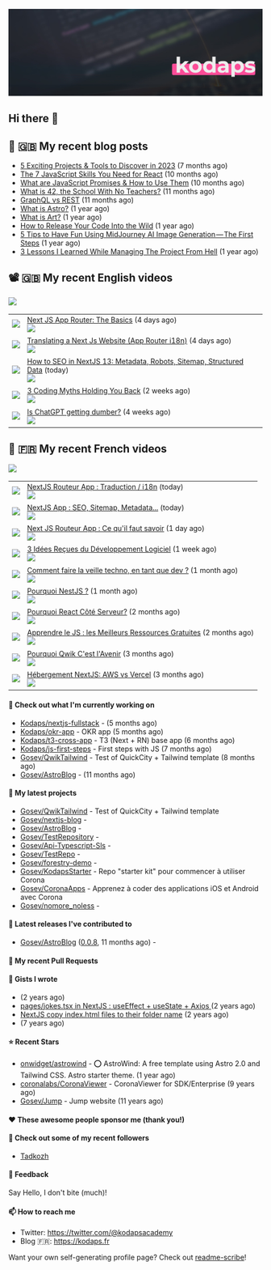 ![Header](images/header.jpg)

## Hi there 👋


## 📜 🇬🇧 My recent blog posts

- [5 Exciting Projects &amp; Tools to Discover in 2023](https://gosev.medium.com/5-exciting-projects-tools-to-discover-in-2023-d5b6f5886740?source=rss-e68daed69805------2) (7 months ago)
- [The 7 JavaScript Skills You Need for React](https://javascript.plainenglish.io/the-7-javascript-skills-you-need-for-react-9244169ca80a?source=rss-e68daed69805------2) (10 months ago)
- [What are JavaScript Promises &amp; How to Use Them](https://javascript.plainenglish.io/what-are-javascript-promises-how-to-use-them-84fdff5757b9?source=rss-e68daed69805------2) (10 months ago)
- [What is 42, the School With No Teachers?](https://levelup.gitconnected.com/what-is-42-the-school-with-no-teachers-7e4d0f9a80c1?source=rss-e68daed69805------2) (11 months ago)
- [GraphQL vs REST](https://levelup.gitconnected.com/graphql-vs-rest-e918d9e0e271?source=rss-e68daed69805------2) (11 months ago)
- [What is Astro?](https://javascript.plainenglish.io/what-is-astro-aa3369d5a7f4?source=rss-e68daed69805------2) (1 year ago)
- [What is Art?](https://gosev.medium.com/what-is-art-2dce12548091?source=rss-e68daed69805------2) (1 year ago)
- [How to Release Your Code Into the Wild](https://levelup.gitconnected.com/how-to-release-your-code-into-the-wild-dd144218cb9b?source=rss-e68daed69805------2) (1 year ago)
- [5 Tips to Have Fun Using MidJourney AI Image Generation — The First Steps](https://gosev.medium.com/5-tips-to-have-fun-using-midjourney-ai-image-generation-the-first-steps-81cf44a53931?source=rss-e68daed69805------2) (1 year ago)
- [3 Lessons I Learned While Managing The Project From Hell](https://medium.com/illumination/3-lessons-i-learned-while-managing-the-project-from-hell-e31196db2d5f?source=rss-e68daed69805------2) (1 year ago)

## 📽 🇬🇧 My recent English videos
<img src="https://img.shields.io/youtube/channel/subscribers/UC2DOovF-OjIQ6nHClUyLKKQ?style=for-the-badge"></img>
<table>

<tr>
<td><img src="https://img.youtube.com/vi/pZ4mSs6KoE4/default.jpg"></img></td>
<td>
<a href="https://www.youtube.com/watch?v=pZ4mSs6KoE4">Next JS App Router: The Basics</a> (4 days ago) <br/>
<img src="https://img.shields.io/youtube/views/pZ4mSs6KoE4?style=flat-square"> </img> 
</td>
</tr>
<tr>
<td><img src="https://img.youtube.com/vi/SG0iaxkpPV0/default.jpg"></img></td>
<td>
<a href="https://www.youtube.com/watch?v=SG0iaxkpPV0">Translating a Next Js Website (App Router i18n)</a> (4 days ago) <br/>
<img src="https://img.shields.io/youtube/views/SG0iaxkpPV0?style=flat-square"> </img> 
</td>
</tr>
<tr>
<td><img src="https://img.youtube.com/vi/Cf0UAlcqlGs/default.jpg"></img></td>
<td>
<a href="https://www.youtube.com/watch?v=Cf0UAlcqlGs">How to SEO in NextJS 13: Metadata, Robots, Sitemap, Structured Data</a> (today) <br/>
<img src="https://img.shields.io/youtube/views/Cf0UAlcqlGs?style=flat-square"> </img> 
</td>
</tr>
<tr>
<td><img src="https://img.youtube.com/vi/ZraQxTXjP2A/default.jpg"></img></td>
<td>
<a href="https://www.youtube.com/watch?v=ZraQxTXjP2A">3 Coding Myths Holding You Back</a> (2 weeks ago) <br/>
<img src="https://img.shields.io/youtube/views/ZraQxTXjP2A?style=flat-square"> </img> 
</td>
</tr>
<tr>
<td><img src="https://img.youtube.com/vi/kAMix8Hc9ME/default.jpg"></img></td>
<td>
<a href="https://www.youtube.com/watch?v=kAMix8Hc9ME">Is ChatGPT getting dumber?</a> (4 weeks ago) <br/>
<img src="https://img.shields.io/youtube/views/kAMix8Hc9ME?style=flat-square"> </img> 
</td>
</tr>
</table>

## 📜 🇫🇷 My recent French videos
<img src="https://img.shields.io/youtube/channel/subscribers/UCzdX32OIhpfrdxQRhN2s98w?style=for-the-badge"></img>
<table>

<tr>
<td><img src="https://img.youtube.com/vi/zrpZjIiSS5k/default.jpg"></img></td>
<td>
<a href="https://www.youtube.com/watch?v=zrpZjIiSS5k">NextJS Routeur App : Traduction / i18n</a> (today) <br/>
<img src="https://img.shields.io/youtube/views/zrpZjIiSS5k?style=flat-square"> </img> 
</td>
</tr>
<tr>
<td><img src="https://img.youtube.com/vi/QeascD-piHA/default.jpg"></img></td>
<td>
<a href="https://www.youtube.com/watch?v=QeascD-piHA">NextJS App : SEO, Sitemap, Metadata...</a> (today) <br/>
<img src="https://img.shields.io/youtube/views/QeascD-piHA?style=flat-square"> </img> 
</td>
</tr>
<tr>
<td><img src="https://img.youtube.com/vi/LiwvUSocvYY/default.jpg"></img></td>
<td>
<a href="https://www.youtube.com/watch?v=LiwvUSocvYY">Next JS Routeur App : Ce qu&#39;il faut savoir</a> (1 day ago) <br/>
<img src="https://img.shields.io/youtube/views/LiwvUSocvYY?style=flat-square"> </img> 
</td>
</tr>
<tr>
<td><img src="https://img.youtube.com/vi/3v2asgR4H6M/default.jpg"></img></td>
<td>
<a href="https://www.youtube.com/watch?v=3v2asgR4H6M">3 Idées Reçues du Développement Logiciel</a> (1 week ago) <br/>
<img src="https://img.shields.io/youtube/views/3v2asgR4H6M?style=flat-square"> </img> 
</td>
</tr>
<tr>
<td><img src="https://img.youtube.com/vi/zED1-b3UJE8/default.jpg"></img></td>
<td>
<a href="https://www.youtube.com/watch?v=zED1-b3UJE8">Comment faire la veille techno, en tant que dev ?</a> (1 month ago) <br/>
<img src="https://img.shields.io/youtube/views/zED1-b3UJE8?style=flat-square"> </img> 
</td>
</tr>
<tr>
<td><img src="https://img.youtube.com/vi/pcZR7vgN604/default.jpg"></img></td>
<td>
<a href="https://www.youtube.com/watch?v=pcZR7vgN604">Pourquoi NestJS ?</a> (1 month ago) <br/>
<img src="https://img.shields.io/youtube/views/pcZR7vgN604?style=flat-square"> </img> 
</td>
</tr>
<tr>
<td><img src="https://img.youtube.com/vi/Muv47j75_Cw/default.jpg"></img></td>
<td>
<a href="https://www.youtube.com/watch?v=Muv47j75_Cw">Pourquoi React Côté Serveur?</a> (2 months ago) <br/>
<img src="https://img.shields.io/youtube/views/Muv47j75_Cw?style=flat-square"> </img> 
</td>
</tr>
<tr>
<td><img src="https://img.youtube.com/vi/gJvrCi8RHJc/default.jpg"></img></td>
<td>
<a href="https://www.youtube.com/watch?v=gJvrCi8RHJc">Apprendre le JS : les Meilleurs Ressources Gratuites</a> (2 months ago) <br/>
<img src="https://img.shields.io/youtube/views/gJvrCi8RHJc?style=flat-square"> </img> 
</td>
</tr>
<tr>
<td><img src="https://img.youtube.com/vi/iXS_YMoMANc/default.jpg"></img></td>
<td>
<a href="https://www.youtube.com/watch?v=iXS_YMoMANc">Pourquoi Qwik C&#39;est l&#39;Avenir</a> (3 months ago) <br/>
<img src="https://img.shields.io/youtube/views/iXS_YMoMANc?style=flat-square"> </img> 
</td>
</tr>
<tr>
<td><img src="https://img.youtube.com/vi/0jbyL2ZdtZY/default.jpg"></img></td>
<td>
<a href="https://www.youtube.com/watch?v=0jbyL2ZdtZY">Hébergement NextJS: AWS vs Vercel</a> (3 months ago) <br/>
<img src="https://img.shields.io/youtube/views/0jbyL2ZdtZY?style=flat-square"> </img> 
</td>
</tr>
</table>

#### 👷 Check out what I'm currently working on

- [Kodaps/nextjs-fullstack](https://github.com/Kodaps/nextjs-fullstack) -  (5 months ago)
- [Kodaps/okr-app](https://github.com/Kodaps/okr-app) - OKR app (5 months ago)
- [Kodaps/t3-cross-app](https://github.com/Kodaps/t3-cross-app) - T3 (Next &#43; RN) base app  (6 months ago)
- [Kodaps/js-first-steps](https://github.com/Kodaps/js-first-steps) - First steps with JS (7 months ago)
- [Gosev/QwikTailwind](https://github.com/Gosev/QwikTailwind) - Test of QuickCity &#43; Tailwind template  (8 months ago)
- [Gosev/AstroBlog](https://github.com/Gosev/AstroBlog) -  (11 months ago)

#### 🌱 My latest projects

- [Gosev/QwikTailwind](https://github.com/Gosev/QwikTailwind) - Test of QuickCity &#43; Tailwind template 
- [Gosev/nextjs-blog](https://github.com/Gosev/nextjs-blog) - 
- [Gosev/AstroBlog](https://github.com/Gosev/AstroBlog) - 
- [Gosev/TestRepository](https://github.com/Gosev/TestRepository) - 
- [Gosev/Api-Typescript-Sls](https://github.com/Gosev/Api-Typescript-Sls) - 
- [Gosev/TestRepo](https://github.com/Gosev/TestRepo) - 
- [Gosev/forestry-demo](https://github.com/Gosev/forestry-demo) - 
- [Gosev/KodapsStarter](https://github.com/Gosev/KodapsStarter) - Repo &#34;starter kit&#34; pour commencer à utiliser Corona
- [Gosev/CoronaApps](https://github.com/Gosev/CoronaApps) - Apprenez à coder des applications iOS et Android avec Corona
- [Gosev/nomore_noless](https://github.com/Gosev/nomore_noless) - 


#### 🔭 Latest releases I've contributed to

- [Gosev/AstroBlog](https://github.com/Gosev/AstroBlog) ([0.0.8](https://github.com/Gosev/AstroBlog/releases/tag/0.0.8), 11 months ago) - 

#### 🔨 My recent Pull Requests



#### 📓 Gists I wrote

- [](https://gist.github.com/ce3defb6415b67ec03f48fa11fc158f0) (2 years ago)
- [pages/jokes.tsx in NextJS : useEffect &#43; useState &#43; Axios ](https://gist.github.com/fbd960d5a653bf0f527678f038d5bee1) (2 years ago)
- [NextJS copy index.html files to their folder name](https://gist.github.com/e04abeb6079273b3be54ee6496a0b309) (2 years ago)
- [](https://gist.github.com/a144834b9542ab523a10) (7 years ago)

#### ⭐ Recent Stars

- [onwidget/astrowind](https://github.com/onwidget/astrowind) - ⭕️ AstroWind: A free template using Astro 2.0 and Tailwind CSS. Astro starter theme. (1 year ago)
- [coronalabs/CoronaViewer](https://github.com/coronalabs/CoronaViewer) - CoronaViewer for SDK/Enterprise (9 years ago)
- [Gosev/Jump](https://github.com/Gosev/Jump) - Jump website (11 years ago)

#### ❤️ These awesome people sponsor me (thank you!)


#### 👯 Check out some of my recent followers

- [Tadkozh](https://github.com/Tadkozh)

#### 💬 Feedback

Say Hello, I don't bite (much)!

#### 📫 How to reach me

- Twitter: https://twitter.com/@kodapsacademy
- Blog  🇫🇷: https://kodaps.fr

Want your own self-generating profile page? Check out [readme-scribe](https://github.com/muesli/readme-scribe)!
